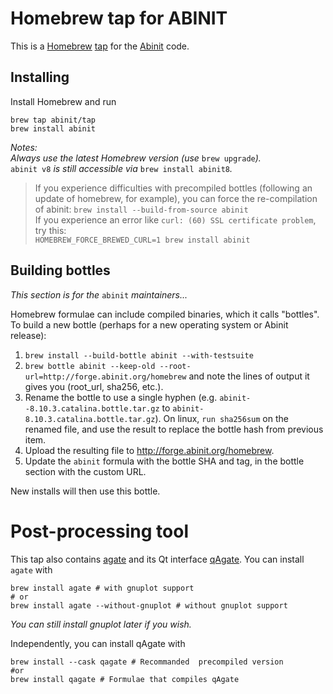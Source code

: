# Homebrew tap for ABINIT

This is a [Homebrew](https://brew.sh/) [tap](https://docs.brew.sh/Taps) for the [Abinit](https://www.abinit.org) code.

## Installing

Install Homebrew and run

```
brew tap abinit/tap
brew install abinit
```

*Notes:*  
*Always use the latest Homebrew version (use* `brew upgrade`*).*  
`abinit v8` *is still accessible via* `brew install abinit8`*.*

> If you experience difficulties with precompiled bottles (following an update of homebrew, for example), you can force the re-compilation of abinit:
> ```brew install --build-from-source abinit```  
> If you experience an error like `curl: (60) SSL certificate problem`, try this:  
> ```HOMEBREW_FORCE_BREWED_CURL=1 brew install abinit```  

## Building bottles
*This section is for the* `abinit` *maintainers...*

Homebrew formulae can include compiled binaries, which it calls "bottles". To build a new bottle (perhaps for a new operating system or Abinit release):

1. `brew install --build-bottle abinit --with-testsuite`
1. `brew bottle abinit --keep-old --root-url=http://forge.abinit.org/homebrew` and note the lines of output it gives you (root_url, sha256, etc.).
1. Rename the bottle to use a single hyphen (e.g. `abinit--8.10.3.catalina.bottle.tar.gz` to  `abinit-8.10.3.catalina.bottle.tar.gz`). On linux, `run sha256sum` on the renamed file, and use the result to replace the bottle hash from previous item.
1. Upload the resulting file to http://forge.abinit.org/homebrew.
1. Update the `abinit` formula with the bottle SHA and tag, in the bottle section with the custom URL.

New installs will then use this bottle.

# Post-processing tool

This tap also contains [agate](https://github.com/piti-diablotin/agate) and its Qt interface [qAgate](https://github.com/piti-diablotin/qAgate).
You can install `agate` with

```
brew install agate # with gnuplot support
# or
brew install agate --without-gnuplot # without gnuplot support
```

*You can still install gnuplot later if you wish.*

Independently, you can install qAgate with
```
brew install --cask qagate # Recommanded  precompiled version
#or
brew install qagate # Formulae that compiles qAgate
```

